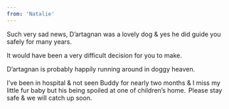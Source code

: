 ```yaml
---
from: 'Natalie'
---
```


Such very sad news, D’artagnan was a lovely dog & yes he did guide you safely for many years. 

It would have been a very difficult decision for you to make.  

D’artagnan is probably happily running around in doggy heaven. 

I’ve been in hospital & not seen Buddy for nearly two months & I miss my little fur baby but his being spoiled at one of children’s home. 
Please stay safe & we will catch up soon. 